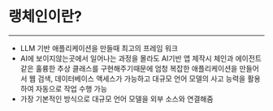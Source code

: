 # 랭체인이란?

---

- LLM 기반 애플리케이션을 만들때 최고의 프레임 워크
- AI에 보이지않는곳에서 일어나는 과정을 몰라도 AI기반 앱 제작시 체인과 에이전트 같은 훌륭한 추상 클래스를 구현해주기때문에 엄청 복잡한 애플리케이션을 만들어서 웹 검색, 데이터베이스 액세스가 가능하고 대규모 언어 모델의 사고 능력을 활용하여 자동으로 작업 수행 가능
- 가장 기본적인 방식으로 대규모 언어 모델을 외부 소스와 연결해줌
